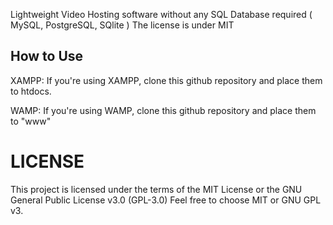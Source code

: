 Lightweight Video Hosting software without any SQL Database required ( MySQL, PostgreSQL, SQlite ) 
The license is under
MIT
## How to Use
XAMPP:
If you're using XAMPP, clone this github repository and place them to htdocs.

WAMP:
If you're using WAMP, clone this github repository and place them to "www"

# LICENSE
This project is licensed under the terms of the MIT License or the GNU General Public License v3.0 (GPL-3.0)
Feel free to choose MIT or GNU GPL v3.
